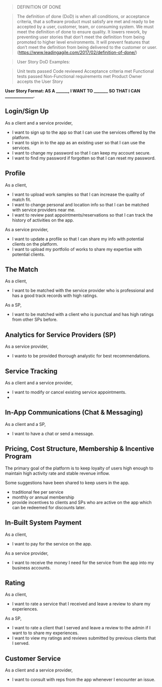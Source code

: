 > DEFINITION OF DONE

> The definition of done (DoD) is when all conditions, or acceptance criteria, that a software product must satisfy are met and ready to be accepted by a user, customer, team, or consuming system.  We must meet the definition of done to ensure quality.  It lowers rework, by preventing user stories that don’t meet the definition from being promoted to higher level environments. It will prevent features that don’t meet the definition from being delivered to the customer or user.
(https://www.leadingagile.com/2017/02/definition-of-done/)

> User Story DoD Examples:

> Unit tests passed
Code reviewed
Acceptance criteria met
Functional tests passed
Non-Functional requirements met
Product Owner accepts the User Story


**User Story Format: AS A ______, I WANT TO _______ SO THAT I CAN ______________.**

## Login/Sign Up

As a client and a service provider,

- I want to sign up to the app so that I can use the services offered by the platform.
- I want to sign in to the app as an existing user so that I can use the services.
- I want to change my password so that I can keep my account secure.
- I want to find my password if forgotten so that I can reset my password.

## Profile

As a client, 

- I want to upload work samples so that I can increase the quality of match fit.
- I want to change personal and location info so that I can be matched with service providers near me.
- I want to review past appointments/reservations so that I can track the history of activities on the app.

As a service provider,

- I want to update a profile so that I can share my info with potential clients on the platform.
- I want to upload my portfolio of works to share my expertise with potential clients.

## The Match

As a client,

- I want to be matched with the service provider who is professional and has a good track records with high ratings.

As a SP,

- I want to be matched with a client who is punctual and has high ratings from other SPs before.

## Analytics for Service Providers (SP)

As a service provider,

- I wanto to be provided thorough analystic for best recommendations.

## Service Tracking

As a client and a service provider,

- I want to modify or cancel existing service appointments.
- 

## In-App Communications (Chat & Messaging)

As a client and a SP,

- I want to have a chat or send a message.

## Pricing, Cost Structure, Membership & Incentive Program

The primary goal of the platform is to keep loyalty of users high enough to maintain high activity rate and stable revenue inflow.

Some suggestions have been shared to keep users in the app.
- traditional fee per service 
- monthly or annual membership
- provide incentives to clients and SPs who are active on the app which can be redeemed for discounts later.


## In-Built System Payment

As a client,

- I want to pay for the service on the app.

As a service provider,

- I want to receive the money I need for the service from the app into my business accounts.

## Rating

As a client,

- I want to rate a service that I received and leave a review to share my experiences.

As a SP,

- I want to rate a client that I served and leave a review to the admin if I want to to share my experiences.
- I want to view my ratings and reviews submitted by previous clients that I served.




## Customer Service

As a client and a service provider,

- I want to consult with reps from the app whenever I encounter an issue.

